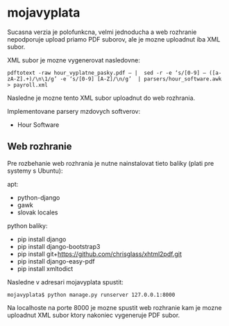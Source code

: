 # mojavyplata

Sucasna verzia je polofunkcna, velmi jednoducha a web rozhranie nepodporuje upload priamo PDF suborov, ale je mozne uploadnut iba XML subor.

XML subor je mozne vygenerovat nasledovne:

`pdftotext -raw hour_vyplatne_pasky.pdf – |  sed -r -e ‘s/[0-9] – ([a-zA-Z].+)/\n\1/g’ -e ‘s/[0-9] [A-Z]/\n/g’  | parsers/hour_software.awk > payroll.xml`

Nasledne je mozne tento XML subor uploadnut do web rozhrania.

Implementovane parsery mzdovych softverov:

- Hour Software 

## Web rozhranie

Pre rozbehanie web rozhrania je nutne nainstalovat tieto baliky (plati pre systemy s Ubuntu):

apt:
- python-django
- gawk
- slovak locales

python baliky:
- pip install django
- pip install django-bootstrap3
- pip install git+https://github.com/chrisglass/xhtml2pdf.git
- pip install django-easy-pdf
- pip install xmltodict

Nasledne v adresari mojavyplata spustit:

 `mojavyplata$ python manage.py runserver 127.0.0.1:8000`

Na localhoste na porte 8000 je mozne spustit web rozhranie kam je mozne uploadnut XML subor ktory nakoniec vygeneruje PDF subor.
